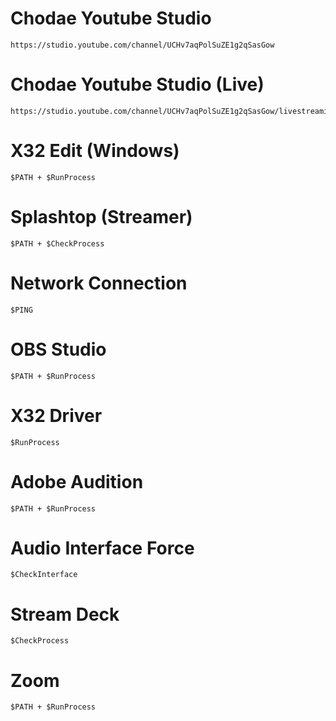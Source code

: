 # Chodae Youtube Studio
    https://studio.youtube.com/channel/UCHv7aqPolSuZE1g2qSasGow
# Chodae Youtube Studio (Live)
    https://studio.youtube.com/channel/UCHv7aqPolSuZE1g2qSasGow/livestreaming/manage
# X32 Edit (Windows)
    $PATH + $RunProcess
# Splashtop (Streamer)
    $PATH + $CheckProcess
# Network Connection
    $PING
# OBS Studio
    $PATH + $RunProcess
# X32 Driver
    $RunProcess
# Adobe Audition
    $PATH + $RunProcess
# Audio Interface Force
    $CheckInterface
# Stream Deck
    $CheckProcess
# Zoom
    $PATH + $RunProcess
